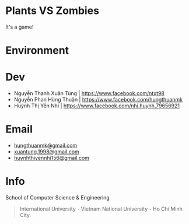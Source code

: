 # Plants VS Zombies
It's a game!

# Environment
  
# Dev
  + Nguyễn Thanh Xuân Tùng | https://www.facebook.com/ntxt98
  + Nguyễn Phan Hùng Thuận | https://www.facebook.com/hungthuanmk
  + Huỳnh Thị Yến Nhi | https://www.facebook.com/nhi.huynh.79656921

# Email
  + hungthuanmk@gmail.com
  + xuantung.1998@gmail.com
  + huynhthiyennhi156@gmail.com

# Info
School of Computer Science & Engineering
> International University - Vietnam National University - Ho Chi Minh City.
